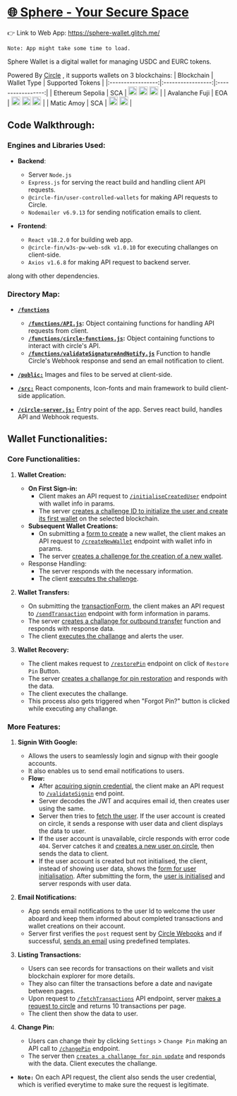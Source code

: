 
# [🌐 Sphere - Your Secure Space](https://sphere-wallet.glitch.me/)

👉 Link to Web App: https://sphere-wallet.glitch.me/

`Note: App might take some time to load.`

Sphere Wallet is a digital wallet for managing USDC and EURC  tokens.

Powered By <a href="https://www.circle.com/en/">Circle</a> , it supports wallets on 3 blockchains:
| Blockchain | Wallet Type | Supported Tokens |
|:-----------------:|:-----------------:|:-----------------:|
|  Ethereum Sepolia    | SCA    | <img src="https://sphere-wallet.glitch.me/ethereum.svg" alt="ETH" height="20"> <img src="https://sphere-wallet.glitch.me/usdc.svg" alt="EURC" height="20"> <img src="https://sphere-wallet.glitch.me/eurc.svg" alt="USDC" height="20">    |
|  Avalanche Fuji  | EOA    | <img src="https://sphere-wallet.glitch.me/avalanche.svg" alt="AVAX" height="20"> <img src="https://sphere-wallet.glitch.me/usdc.svg" alt="EURC" height="20"> <img src="https://sphere-wallet.glitch.me/eurc.svg" alt="USDC" height="20">    |
|    Matic Amoy  | SCA    | <img src="https://sphere-wallet.glitch.me/matic.svg" alt="MATIC" height="20"> <img src="https://sphere-wallet.glitch.me/usdc.svg" alt="EURC" height="20">    |


## Code Walkthrough:
### Engines and Libraries Used:

* **Backend**:
    * Server `Node.js`
    * `Express.js` for serving the react build and handling client API requests.
    * `@circle-fin/user-controlled-wallets` for making API requests to Circle.
    * `Nodemailer v6.9.13` for sending notification emails to client.

* **Frontend**:
    * `React v18.2.0` for building web app.
    * `@circle-fin/w3s-pw-web-sdk v1.0.10` for executing challanges on client-side.
    * `Axios v1.6.8` for making API request to backend server.

along with other dependencies.

### Directory Map:
* **[`/functions`](/functions)**
    * **[`/functions/API.js`](/functions/API.js):** Object containing functions for handling API requests from client.
    * **[`/functions/circle-functions.js`](/functions/circle-functions.js):** Object containing functions to interact with circle's API.
    * **[`/functions/validateSignatureAndNotify.js`](/functions/validateSignatureAndNotify.js)** Function to handle Circle's Webhook response and send an email notification to client.

* **[`/public:`](/public)** Images and files to be served at client-side.
* **[`/src:`](/src)** React components, Icon-fonts and main framework to build client-side application.
* **[`/circle-server.js:`](/circle-server.js)** Entry point of the app. Serves react build, handles API and Webhook requests.


## Wallet Functionalities:
### Core Functionalities:

1. **Wallet Creation:** 
<a id="userInitialisation"></a>
    * **On First Sign-in:**
        - Client makes an API request to [`/initialiseCreatedUser`](/functions/API.js#L24-L36) endpoint with wallet info in params.
        - The server [creates a challenge ID to initialize the user and create its first wallet](/functions/circle-functions.js#L19-L33) on the selected blockchain.
    * **Subsequent Wallet Creations:**
        - On submitting a [form to create](/src/components/WalletForm.jsx) a new wallet, the client makes an API request to [`/createNewWallet`](/functions/API.js#L112-L123) endpoint with wallet info in params.
        - The server [creates a challenge for the creation of a new wallet](/functions/circle-functions.js#L42-L54).
    * Response Handling:
        - The server responds with the necessary information.
        - The client [executes the challenge](/src/App.jsx#L69-L104).

2. **Wallet Transfers:**

    - On submitting the [transactionForm](/src/components/Main.jsx#L82-L125), the client makes an API request to [`/sendTransaction`](/functions/API.js#L133-L143) endpoint with form information in params.
    - The server [creates a challange for outbound transfer](/functions/circle-functions.js#L78-L95) function and responds with response data.
    - The client [executes the challange](/src/App.jsx#L69-L104) and alerts the user.

3. **Wallet Recovery:**
    - The client makes request to [`/restorePin`](/functions/API.js#L102-L111) endpoint on click of `Restore Pin` Button.
    - The server [creates a challange for pin restoration](/functions/circle-functions.js#L118-L125) and responds with the data.
    - The client executes the challange.
    - This process also gets triggered when "Forgot Pin?" button is clicked while executing any challange.

### More Features:
1. **Signin With Google:**
    * Allows the users to seamlessly login and signup with their google accounts. 
    * It also enables us to send email notifications to users.
    * **Flow:**
        - After [acquiring signin credential](/src/App.jsx#L27-L42), the client make an API request to [`/validateSignin`](/functions/API.js#L3-L23) end point.
        - Server decodes the JWT and acquires email id, then creates user using the same.
        - Server then tries to [fetch the user](/functions/circle-functions.js#L6-L11). If the user account is created on circle, it sends a response with user data and client displays the data to user.
        - If the user account is unavailable, circle responds with error code `404`. Server catches it and [creates a new user on circle](/functions/circle-functions.js#L12-L17), then sends the data to client.
        - If the user account is created but not initialised, the client, instead of showing user data, shows the [form for user initialisation](/src/components/initialiseWalletAndPin.jsx). After submitting the form, the [user is initialised](/#userInitialisation) and server responds with user data.

2. **Email Notifications:**
    * App sends email notifications to the user Id to welcome the user aboard and keep them informed about completed transactions and wallet creations on their account.
    * Server first verifies the `post` request sent by [Circle Webooks](https://console.circle.com/webhooks) and if successful, [sends an email](/functions/validateSignatureAndNotify.js) using predefined templates.

3. **Listing Transactions:**
    * Users can see records for transactions on their wallets and visit blockchain explorer for more details.
    * They also can filter the transactions before a date and navigate between pages.
    * Upon request to [`/fetchTransactions`](/functions/API.js#L58-L91) API endpoint, server [makes a request to circle](/functions/circle-functions.js#L97-L107) and returns 10 transactions per page.
    * The client then show the data to user.

4. **Change Pin:**
    * Users can change their by clicking `Settings` > `Change Pin` making an API call to [`/changePin`](/functions/API.js#L92-L101) endpoint.
    * The server then [`creates a challange for pin update`](/functions/API.js#L109-L116) and responds with the data. Client executes the challange.

* **`Note:`** On each API request, the client also sends the user credential, which is verified everytime to make sure the request is legitimate.
